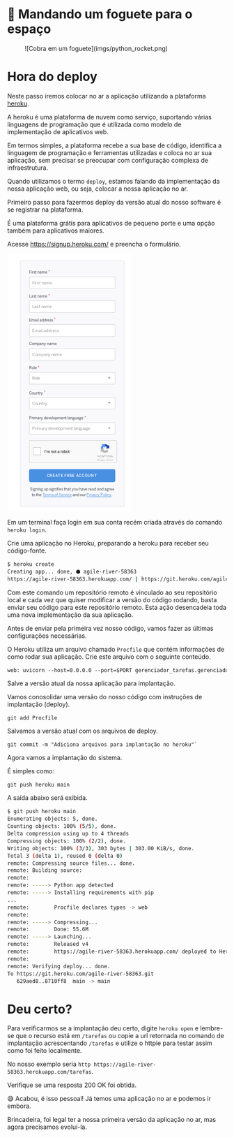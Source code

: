 # 🚀 Mandando um foguete para o espaço

<figure markdown>
  ![Cobra em um foguete](imgs/python_rocket.png)
  <figcaption></figcaption>
</figure>

# Hora do deploy

Neste passo iremos colocar no ar a aplicação utilizando a plataforma [heroku](https://www.heroku.com/home).

A heroku é uma plataforma de nuvem como serviço, suportando várias linguagens de programação que é utilizada como modelo de implementação de aplicativos web.

Em termos simples, a plataforma recebe a sua base de código, identifica a linguagem de programação e ferramentas utilizadas e coloca no ar sua aplicação, sem precisar se preocupar com configuração complexa de infraestrutura.

Quando utilizamos o termo `deploy`, estamos falando da implementação da nossa aplicação web, ou seja, colocar a nossa aplicação no ar.

Primeiro passo para fazermos deploy da versão atual do nosso software é se registrar na plataforma.

É uma plataforma grátis para aplicativos de pequeno porte e uma opção também para aplicativos maiores.

Acesse https://signup.heroku.com/ e preencha o formulário.

![formulário heroku](imgs/form-heroku.png)

Em um terminal faça login em sua conta recém criada através do comando `heroku login`.

Crie uma aplicação no Heroku, preparando a heroku para receber seu código-fonte.

```bash
$ heroku create
Creating app... done, ⬢ agile-river-58363
https://agile-river-58363.herokuapp.com/ | https://git.heroku.com/agile-river-58363.git
```

Com este comando um repositório remoto é vinculado ao seu repositório local e cada vez que quiser modificar a versão do código rodando, basta enviar seu código para este repositório remoto. Esta ação desencadeia toda uma nova implementação da sua aplicação.

Antes de enviar pela primeira vez nosso código, vamos fazer as últimas configurações necessárias.

O Heroku utiliza um arquivo chamado `Procfile` que contém informações de como rodar sua aplicação. Crie este arquivo com o seguinte conteúdo.

```{.txt title="Procfile"}
web: uvicorn --host=0.0.0.0 --port=$PORT gerenciador_tarefas.gerenciador:app
```

Salve a versão atual da nossa aplicação para implantação.

Vamos conosolidar uma versão do nosso código com instruções de implantação (deploy).

```
git add Procfile
```

Salvamos a versão atual com os arquivos de deploy.

```
git commit -m "Adiciona arquivos para implantação no heroku"`
```

Agora vamos a implantação do sistema.

É simples como:

```
git push heroku main
```

A saída abaixo será exibida.

```bash
$ git push heroku main
Enumerating objects: 5, done.
Counting objects: 100% (5/5), done.
Delta compression using up to 4 threads
Compressing objects: 100% (2/2), done.
Writing objects: 100% (3/3), 303 bytes | 303.00 KiB/s, done.
Total 3 (delta 1), reused 0 (delta 0)
remote: Compressing source files... done.
remote: Building source:
remote:
remote: -----> Python app detected
remote: -----> Installing requirements with pip
...
remote:        Procfile declares types -> web
remote:
remote: -----> Compressing...
remote:        Done: 55.6M
remote: -----> Launching...
remote:        Released v4
remote:        https://agile-river-58363.herokuapp.com/ deployed to Heroku
remote:
remote: Verifying deploy... done.
To https://git.heroku.com/agile-river-58363.git
   629aed8..8710ff8  main -> main
```

# Deu certo?

Para verificarmos se a implantação deu certo, digite `heroku open` e lembre-se que o recurso está em `/tarefas` ou copie a url retornada no comando de implantação acrescentando `/tarefas` e utilize o httpie para testar assim como foi feito localmente.

No nosso exemplo seria `http https://agile-river-58363.herokuapp.com/tarefas`.

Verifique se uma resposta 200 OK foi obtida.

 😅 Acabou, é isso pessoal! Já temos uma aplicação no ar e podemos ir embora.

Brincadeira, foi legal ter a nossa primeira versão da aplicação no ar, mas agora precisamos evoluí-la.
